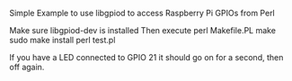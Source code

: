 Simple Example to use libgpiod to access Raspberry Pi GPIOs from Perl

Make sure libgpiod-dev is installed
Then execute
perl Makefile.PL
make
sudo make install
perl test.pl

If you have a LED connected to GPIO 21 it should go on for a second, then off again.
